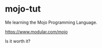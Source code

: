 # mojo-tut

Me learning the Mojo Programming Language. 

https://www.modular.com/mojo

Is it worth it?
